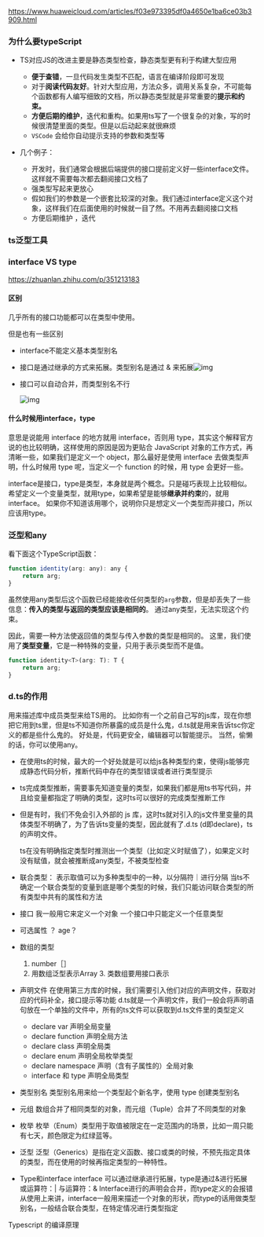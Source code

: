 https://www.huaweicloud.com/articles/f03e973395df0a4650e1ba6ce03b3909.html



### 为什么要typeScript

* TS对应JS的改进主要是静态类型检查，静态类型更有利于构建大型应用
  * **便于查错**，一旦代码发生类型不匹配，语言在编译阶段即可发现
  * 对于**阅读代码友好**。针对大型应用，方法众多，调用关系复杂，不可能每个函数都有人编写细致的文档，所以静态类型就是非常重要的**提示和约束。**
  * **方便后期的维护**，迭代和重构。如果用ts写了一个很复杂的对象，写的时候很清楚里面的类型。但是以后动起来就很麻烦
  * `VSCode` 会给你自动提示支持的参数和类型等

* 几个例子：

  * 开发时，我们通常会根据后端提供的接口提前定义好一些interface文件。这样就不需要每次都去翻阅接口文档了
  * 强类型写起来更放心
  * 假如我们的参数是一个嵌套比较深的对象。我们通过interface定义这个对象，这样我们在后面使用的时候就一目了然。不用再去翻阅接口文档
  * 方便后期维护 ，迭代



### ts泛型工具

### interface VS type

https://zhuanlan.zhihu.com/p/351213183

#### 区别

几乎所有的接口功能都可以在类型中使用。

但是也有一些区别

* interface不能定义基本类型别名

* 接口是通过继承的方式来拓展。类型别名是通过 & 来拓展![img](https://pic3.zhimg.com/80/v2-b1082bbb757c1373cf1b0649185ea07e_720w.jpg)

* 接口可以自动合并，而类型别名不行

  ![img](https://pic2.zhimg.com/80/v2-56b037e6e20c2263382dc00bd86730c1_720w.jpg)



#### 什么时候用interface，type

意思是说能用 interface 的地方就用 interface，否则用 type，其实这个解释官方说的也比较明确，这样使用的原因是因为更贴合 JavaScript 对象的工作方式，再清晰一些，如果我们是定义一个 object，那么最好是使用 interface 去做类型声明，什么时候用 type 呢，当定义一个 function 的时候，用 type 会更好一些。

interface是接口，type是类型，本身就是两个概念。只是碰巧表现上比较相似。
希望定义一个变量类型，就用type，如果希望是能够**继承并约束**的，就用interface。
如果你不知道该用哪个，说明你只是想定义一个类型而非接口，所以应该用type。

### 泛型和any

看下面这个TypeScript函数：

```javascript
function identity(arg: any): any {
    return arg;
}
```

虽然使用any类型后这个函数已经能接收任何类型的`arg`参数，但是却丢失了一些信息：**传入的类型与返回的类型应该是相同的**。 通过any类型，无法实现这个约束。

因此，需要一种方法使返回值的类型与传入参数的类型是相同的。 这里，我们使用了**类型变量**，它是一种特殊的变量，只用于表示类型而不是值。

```javascript
function identity<T>(arg: T): T {
    return arg;
}
```





### d.ts的作用

用来描述库中成员类型来给TS用的。 比如你有一个之前自己写的js库，现在你想把它用到ts里，但是ts不知道你所暴露的成员是什么鬼，d.ts就是用来告诉tsc你定义的都是些什么鬼的。 好处是，代码更安全，编辑器可以智能提示。 当然，偷懒的话，你可以使用any。

* 在使用ts的时候，最大的一个好处就是可以给js各种类型约束，使得js能够完成静态代码分析，推断代码中存在的类型错误或者进行类型提示

* ts完成类型推断，需要事先知道变量的类型，如果我们都是用ts书写代码，并且给变量都指定了明确的类型，这时ts可以很好的完成类型推断工作

* 但是有时，我们不免会引入外部的 js 库，这时ts就对引入的js文件里变量的具体类型不明确了，为了告诉ts变量的类型，因此就有了.d.ts (d即declare)，ts的声明文件。

  ts在没有明确指定类型时推测出一个类型（比如定义时赋值了），如果定义时没有赋值，就会被推断成any类型，不被类型检查







* 联合类型：
  表示取值可以为多种类型中的一种，以分隔符｜进行分隔
  当ts不确定一个联合类型的变量到底是哪个类型的时候，我们只能访问联合类型的所有类型中共有的属性和方法
* 接口
  我一般用它来定义一个对象
  一个接口中只能定义一个任意类型
* 可选属性
  ？  age？
* 数组的类型
  1.	number［］
   2.	用数组泛型表示Array<number>
    	3.	类数组要用接口表示

* 声明文件
  在使用第三方库的时候，我们需要引入他们对应的声明文件，获取对应的代码补全，接口提示等功能
  d.ts就是一个声明文件，我们一般会将声明语句放在一个单独的文件中，所有的ts文件可以获取到d.ts文件里的类型定义
  * declare var 声明全局变量
  * declare function 声明全局方法
  * declare class 声明全局类
  * declare enum 声明全局枚举类型
  * declare namespace 声明（含有子属性的）全局对象
  * interface 和 type 声明全局类型

* 类型别名
  类型别名用来给一个类型起个新名字，使用 type 创建类型别名

* 元组
  数组合并了相同类型的对象，而元组（Tuple）合并了不同类型的对象

* 枚举
  枚举（Enum）类型用于取值被限定在一定范围内的场景，比如一周只能有七天，颜色限定为红绿蓝等。

* 泛型
  泛型（Generics）是指在定义函数、接口或类的时候，不预先指定具体的类型，而在使用的时候再指定类型的一种特性。

* Type和interface 
  interface 可以通过继承进行拓展，type是通过&进行拓展    或运算符：|     与运算符：&
  Interface进行的声明会合并，而type定义的会报错
  从使用上来讲，interface一般用来描述一个对象的形状，而type的话用做类型别名，一般结合联合类型，在特定情况进行类型指定

Typescript 的编译原理